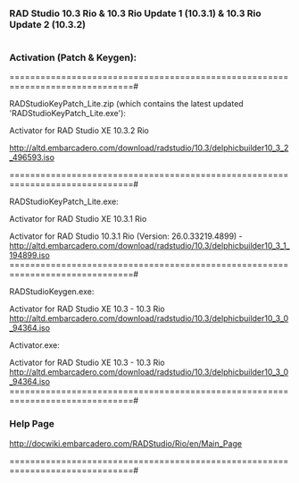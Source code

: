 ###  RAD Studio 10.3 Rio & 10.3 Rio Update 1 (10.3.1) & 10.3 Rio Update 2 (10.3.2)
#

###  Activation (Patch & Keygen):

==============================================================================#

RADStudioKeyPatch_Lite.zip (which contains the latest updated 'RADStudioKeyPatch_Lite.exe'):

Activator for RAD Studio XE 10.3.2 Rio

http://altd.embarcadero.com/download/radstudio/10.3/delphicbuilder10_3_2_496593.iso

==============================================================================#

RADStudioKeyPatch_Lite.exe:

Activator for RAD Studio XE 10.3.1 Rio

Activator for RAD Studio 10.3.1 Rio (Version: 26.0.33219.4899) - http://altd.embarcadero.com/download/radstudio/10.3/delphicbuilder10_3_1_194899.iso
==============================================================================#

RADStudioKeygen.exe:

Activator for RAD Studio XE 10.3 - 10.3 Rio
http://altd.embarcadero.com/download/radstudio/10.3/delphicbuilder10_3_0_94364.iso

Activator.exe:

Activator for RAD Studio XE 10.3 - 10.3 Rio
http://altd.embarcadero.com/download/radstudio/10.3/delphicbuilder10_3_0_94364.iso
==============================================================================#
###  Help Page

http://docwiki.embarcadero.com/RADStudio/Rio/en/Main_Page

==============================================================================#
